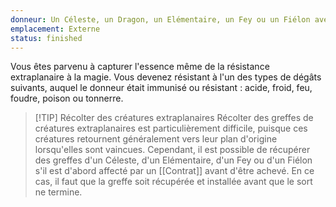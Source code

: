 ```yaml
---
donneur: Un Céleste, un Dragon, un Elémentaire, un Fey ou un Fiélon avec l'immunité ou la résistance aux dégâts d'acide, de froid, de feu, de foudre, de poison ou de tonnerre
emplacement: Externe
status: finished
---
```

Vous êtes parvenu à capturer l'essence même de la résistance extraplanaire à la magie. Vous devenez résistant à l'un des types de dégâts suivants, auquel le donneur était immunisé ou résistant : acide, froid, feu, foudre, poison ou tonnerre. 

>[!TIP] Récolter des créatures extraplanaires
> Récolter des greffes de créatures extraplanaires est particulièrement difficile, puisque ces créatures retournent généralement vers leur plan d'origine lorsqu'elles sont vaincues. Cependant, il est possible de récupérer des greffes d'un Céleste, d'un Elémentaire, d'un Fey ou d'un Fiélon s'il est d'abord affecté par un [[Contrat]] avant d'être achevé. En ce cas, il faut que la greffe soit récupérée et installée avant que le sort ne termine.
>